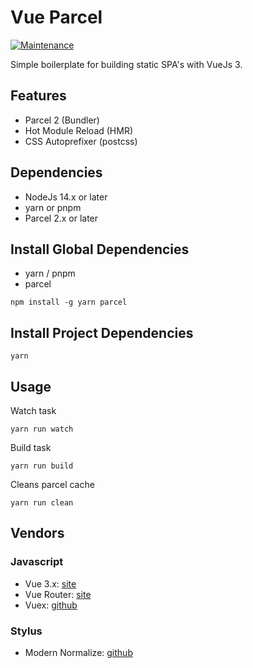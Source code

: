 Vue Parcel
==========

[![Maintenance](https://img.shields.io/badge/maintained%3F-yes-green.svg)](https://github.com/npulidom/vue-webapp/graphs/commit-activity)

Simple boilerplate for building static SPA's with VueJs 3.

## Features

- Parcel 2 (Bundler)
- Hot Module Reload (HMR)
- CSS Autoprefixer (postcss)

## Dependencies

- NodeJs 14.x or later
- yarn or pnpm
- Parcel 2.x or later

## Install Global Dependencies

- yarn / pnpm
- parcel

```
npm install -g yarn parcel
```

## Install Project Dependencies
```
yarn
```

## Usage

Watch task
```
yarn run watch
```

Build task
```
yarn run build
```

Cleans parcel cache
```
yarn run clean
```

## Vendors

### Javascript

- Vue 3.x: [site](https://vuejs.org/)
- Vue Router: [site](http://router.vuejs.org/)
- Vuex: [github](https://github.com/vuejs/vuex)

### Stylus

- Modern Normalize: [github](https://github.com/sindresorhus/modern-normalize)
